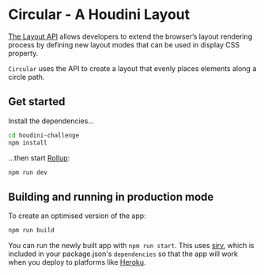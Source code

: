 # Circular - A Houdini Layout

 [The Layout API](https://dev.to/adrianbdesigns/css-houdini-s-layout-api-explained-33pa) allows developers to extend the browser’s layout rendering process by defining new layout modes that can be used in display CSS property. 

 `Circular` uses the API to create a layout that evenly places elements along a circle path. 

## Get started

Install the dependencies...

```bash
cd houdini-challenge
npm install
```

...then start [Rollup](https://rollupjs.org):

```bash
npm run dev
```

## Building and running in production mode

To create an optimised version of the app:

```bash
npm run build
```

You can run the newly built app with `npm run start`. This uses [sirv](https://github.com/lukeed/sirv), which is included in your package.json's `dependencies` so that the app will work when you deploy to platforms like [Heroku](https://heroku.com).

